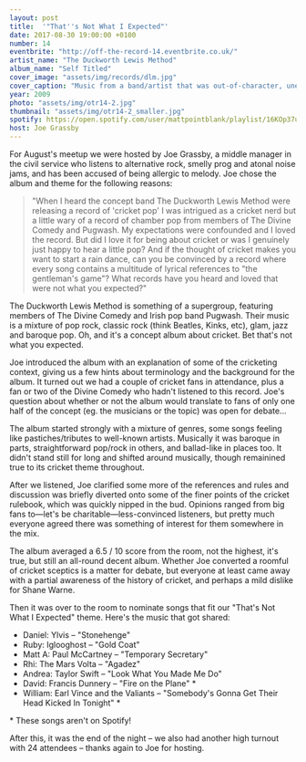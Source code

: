 ```yaml
---
layout: post
title:  '"That''s Not What I Expected"'
date: 2017-08-30 19:00:00 +0100
number: 14
eventbrite: "http://off-the-record-14.eventbrite.co.uk/"
artist_name: "The Duckworth Lewis Method"
album_name: "Self Titled"
cover_image: "assets/img/records/dlm.jpg"
cover_caption: "Music from a band/artist that was out-of-character, unexpected, conceptual or otherwise different from what you'd come to expect from them."
year: 2009
photo: "assets/img/otr14-2.jpg"
thumbnail: "assets/img/otr14-2_smaller.jpg"
spotify: https://open.spotify.com/user/mattpointblank/playlist/16KOp37u7DHVUEjCW0gAur
host: Joe Grassby
---
```


For August's meetup we were hosted by Joe Grassby, a middle manager in the civil service who listens to alternative rock, smelly prog and atonal noise jams, and has been accused of being allergic to melody. Joe chose the album and theme for the following reasons:

>"When I heard the concept band The Duckworth Lewis Method were releasing a record of 'cricket pop' I was intrigued as a cricket nerd but a little wary of a record of chamber pop from members of The Divine Comedy and Pugwash. My expectations were confounded and I loved the record. But did I love it for being about cricket or was I genuinely just happy to hear a little pop? And if the thought of cricket makes you want to start a rain dance, can you be convinced by a record where every song contains a multitude of lyrical references to "the gentleman's game"? What records have you heard and loved that were not what you expected?" 

The Duckworth Lewis Method is something of a supergroup, featuring members of The Divine Comedy and Irish pop band Pugwash. Their music is a mixture of pop rock, classic rock (think Beatles, Kinks, etc), glam, jazz and baroque pop. Oh, and it's a concept album about cricket. Bet that's not what you expected.

Joe introduced the album with an explanation of some of the cricketing context, giving us a few hints about terminology and the background for the album. It turned out we had a couple of cricket fans in attendance, plus a fan or two of the Divine Comedy who hadn't listened to this record. Joe's question about whether or not the album would translate to fans of only one half of the concept (eg. the musicians or the topic) was open for debate...

The album started strongly with a mixture of genres, some songs feeling like pastiches/tributes to well-known artists. Musically it was baroque in parts, straightforward pop/rock in others, and ballad-like in places too. It didn't stand still for long and shifted around musically, though remainined true to its cricket theme throughout. 

After we listened, Joe clarified some more of the references and rules and discussion was briefly diverted onto some of the finer points of the cricket rulebook, which was quickly nipped in the bud. Opinions ranged from big fans to—let's be charitable—less-convinced listeners, but pretty much everyone agreed there was something of interest for them somewhere in the mix. 

The album averaged a 6.5 / 10 score from the room, not the highest, it's true, but still an all-round decent album. Whether Joe converted a roomful of cricket sceptics is a matter for debate, but everyone at least came away with a partial awareness of the history of cricket, and perhaps a mild dislike for Shane Warne. 

Then it was over to the room to nominate songs that fit our "That's Not What I Expected" theme. Here's the music that got shared:

- Daniel: Ylvis – "Stonehenge"
- Ruby: Iglooghost – "Gold Coat"
- Matt A: Paul McCartney – "Temporary Secretary"
- Rhi: The Mars Volta – "Agadez"
- Andrea: Taylor Swift – "Look What You Made Me Do"
- David: Francis Dunnery – "Fire on the Plane" *
- William: Earl Vince and the Valiants – "Somebody's Gonna Get Their Head Kicked In Tonight" * 

\* These songs aren't on Spotify!

After this, it was the end of the night – we also had another high turnout with 24 attendees – thanks again to Joe for hosting.